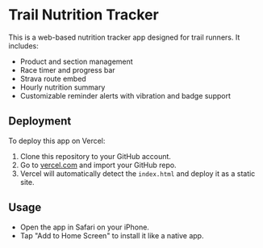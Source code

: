 
# Trail Nutrition Tracker

This is a web-based nutrition tracker app designed for trail runners. It includes:
- Product and section management
- Race timer and progress bar
- Strava route embed
- Hourly nutrition summary
- Customizable reminder alerts with vibration and badge support

## Deployment
To deploy this app on Vercel:
1. Clone this repository to your GitHub account.
2. Go to [vercel.com](https://vercel.com) and import your GitHub repo.
3. Vercel will automatically detect the `index.html` and deploy it as a static site.

## Usage
- Open the app in Safari on your iPhone.
- Tap "Add to Home Screen" to install it like a native app.
